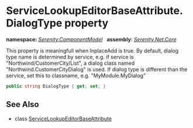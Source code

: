 # ServiceLookupEditorBaseAttribute.DialogType property
**namespace:** *[Serenity.ComponentModel](../../README.md#serenity.componentmodel-namespace)*   **assembly**: *[Serenity.Net.Core](../../README.md)*

This property is meaningfull when InplaceAdd is true. By default, dialog type name is determined by service, e.g. if service is "Northwind/CustomerCity/List", a dialog class named "Northwind.CustomerCityDialog" is used. If dialog type is different than the service, set this to classname, e.g. "MyModule.MyDialog"

```csharp
public string DialogType { get; set; }
```

## See Also

* class [ServiceLookupEditorBaseAttribute](../ServiceLookupEditorBaseAttribute.md)